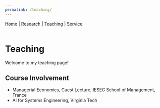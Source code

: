 ```yaml
---
permalink: /teaching/
---
```


<nav>
  <a href="home/">Home</a> |
  <a href="/research/">Research</a> |
  <a href="/teaching/">Teaching</a> |
  <a href="/service/">Service</a>
</nav>

<br>

# Teaching

Welcome to my teaching page!

## Course Involvement
- Managerial Economics, Guest Lecture, IESEG School of Management, France
- AI for Systems Engineering, Virginia Tech


